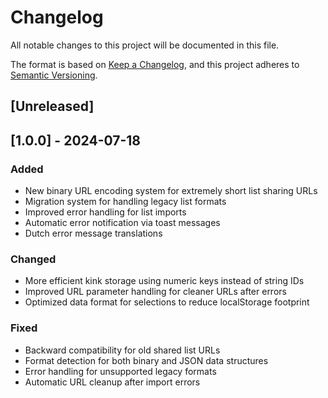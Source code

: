 # Changelog

All notable changes to this project will be documented in this file.

The format is based on [Keep a Changelog](https://keepachangelog.com/en/1.0.0/),
and this project adheres to [Semantic Versioning](https://semver.org/spec/v2.0.0.html).

## [Unreleased]

## [1.0.0] - 2024-07-18

### Added
- New binary URL encoding system for extremely short list sharing URLs
- Migration system for handling legacy list formats
- Improved error handling for list imports
- Automatic error notification via toast messages
- Dutch error message translations

### Changed
- More efficient kink storage using numeric keys instead of string IDs
- Improved URL parameter handling for cleaner URLs after errors
- Optimized data format for selections to reduce localStorage footprint

### Fixed
- Backward compatibility for old shared list URLs
- Format detection for both binary and JSON data structures
- Error handling for unsupported legacy formats
- Automatic URL cleanup after import errors 